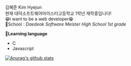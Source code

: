 김혜준 Kim Hyejun  
현재 대덕소프트웨어마이스터고등학교 1학년 재학중입니다!  
😁I want to be a web developer😁  
🏫School : *Daedeok Software Meister High School 1st grade*  

💬**Learning language**  
- C  
- Javascript

[![Anurag's github stats](https://github-readme-stats.vercel.app/apihyejun0608anuraghazra)](https://github.com/anuraghazra/github-readme-stats)
